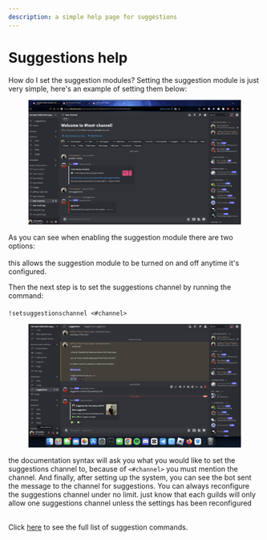 ```yaml
---
description: a simple help page for suggestions
---
```


# Suggestions help

How do I set the suggestion modules? Setting the suggestion module is just very simple, here's an example of setting them below:

<figure><img src="../.gitbook/assets/Image 5-1-23 at 5.16 PM.jpeg" alt=""><figcaption></figcaption></figure>

As you can see when enabling the suggestion module there are two options:\
&#x20;\
this allows the suggestion module to be turned on and off anytime it's configured.

Then the next step is to set the suggestions channel by running the command:\
\
`!setsuggestionschannel <#channel>`&#x20;

<figure><img src="../.gitbook/assets/Image 5-1-23 at 5.24 PM.jpeg" alt=""><figcaption></figcaption></figure>

the documentation syntax will ask you what you would like to set the suggestions channel to, because of `<#channel>` you must mention the channel. And finally, after setting up the system, you can see the bot sent the message to the channel for suggestions. You can always reconfigure the suggestions channel under no limit. just know that each guilds will only allow one suggestions channel unless the settings has been reconfigured

\
Click [here](https://ravi-docs.gitbook.io/ravi-documentaion/commands-list/suggestions) to see the full list of suggestion commands.
